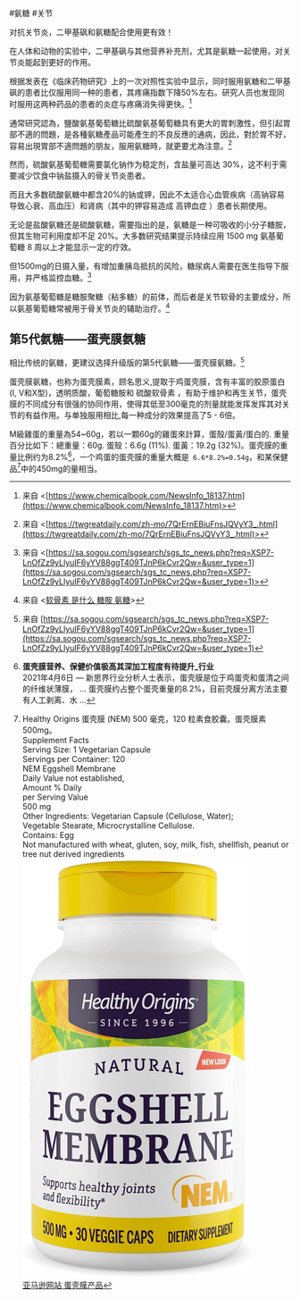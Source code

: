 #氨糖 #关节

对抗关节炎，二甲基砜和氨糖配合使用更有效！

在人体和动物的实验中，二甲基砜与其他营养补充剂，尤其是氨糖一起使用，对关节炎能起到更好的作用。

根据发表在《临床药物研究》上的一次对照性实验中显示，同时服用氨糖和二甲基砜的患者比仅服用同一种的患者，其疼痛指数下降50%左右。研究人员也发现同时服用这两种药品的患者的炎症与疼痛消失得更快。[^joint]

通常研究認為，鹽酸氨基葡萄糖比硫酸氨基葡萄糖具有更大的胃刺激性，但引起胃部不適的問題，是各種氨糖產品可能產生的不良反應的通病，因此，對於胃不好，容易出現胃部不適問題的朋友，服用氨糖時，就更要尤為注意。[^gluco]


然而，硫酸氨基葡萄糖需要氯化钠作为稳定剂，含盐量可高达 30%，这不利于需要减少饮食中钠盐摄入的骨关节炎患者。

而且大多数硫酸氨糖中都含20%的钠或钾，因此不太适合心血管疾病（高钠容易导致心衰、高血压）和肾病（其中的钾容易造成 高钾血症 ）患者长期使用。

无论是盐酸氨糖还是硫酸氨糖，需要指出的是，氨糖是一种可吸收的小分子糖胺，但其生物可利用度却不足 20%。大多数研究结果提示持续应用 1500 mg 氨基葡萄糖 8 周以上才能显示一定的疗效。

但1500mg的日摄入量，有增加重胰岛抵抗的风险，糖尿病人需要在医生指导下服用，并严格监控血糖。[^dosage]

因为氨基葡萄糖是糖胺聚糖（粘多糖）的前体，而后者是关节软骨的主要成分，所以氨基葡萄糖常被用于骨关节炎的辅助治疗。[^cartilage]
 
## 第5代氨糖——蛋壳膜氨糖  

相比传统的氨糖，更建议选择升级版的第5代氨糖——蛋壳膜氨糖。[^egg] 

蛋壳膜氨糖，也称为蛋壳膜素，顾名思义,提取于鸡蛋壳膜，含有丰富的胶原蛋白(I, V和X型)，透明质酸，葡萄糖胺和 硫酸软骨素 ，有助于维护和再生关节，蛋壳膜的不同成分有很强的协同作用，使得其低至300毫克的剂量就能发挥发挥其对关节的有益作用。与单独服用相比,每一种成分的效果提高了5 - 6倍。

M級雞蛋的重量為54~60g，若以一顆60g的雞蛋來計算，蛋殼/蛋黃/蛋白的. 重量百分比如下：總重量：60g. 蛋殼：6.6g (11%). 蛋黃：19.2g (32%)。蛋壳膜的重量比例约为8.2%[^percentofmem]，一个鸡蛋的蛋壳膜的重量大概是` 6.6*8.2%=0.54g`，和某保健品[^product1]中的450mg的量相当。

[^gluco]: 来自 <[https://twgreatdaily.com/zh-mo/7QrErnEBiuFnsJQVyY3_.html](https://twgreatdaily.com/zh-mo/7QrErnEBiuFnsJQVyY3_.html)>

[^joint]: 来自 <[https://www.chemicalbook.com/NewsInfo_18137.htm](https://www.chemicalbook.com/NewsInfo_18137.htm)>

[^dosage]: 来自 <[https://sa.sogou.com/sgsearch/sgs_tc_news.php?req=XSP7-LnOfZz9yLlyuIF6yYV88ggT409TJnP6kCvr2Qw=&user_type=1](https://sa.sogou.com/sgsearch/sgs_tc_news.php?req=XSP7-LnOfZz9yLlyuIF6yYV88ggT409TJnP6kCvr2Qw=&user_type=1)>

[^cartilage]: 来自 <[软骨素 是什么 糖胺 氨糖](https://www.google.com.hk/search?q=%E8%BD%AF%E9%AA%A8%E7%B4%A0+%E6%98%AF%E4%BB%80%E4%B9%88+%E7%B3%96%E8%83%BA+%E6%B0%A8%E7%B3%96&sxsrf=AOaemvKWhgIVFFdPAkLEcduECYls7ykidQ%3A1638934752268&ei=4CiwYafpD9v0hwPD0beIBQ&ved=0ahUKEwin2d_do9P0AhVb-mEKHcPoDVEQ4dUDCA4&uact=5&oq=%E8%BD%AF%E9%AA%A8%E7%B4%A0+%E6%98%AF%E4%BB%80%E4%B9%88+%E7%B3%96%E8%83%BA+%E6%B0%A8%E7%B3%96&gs_lcp=Cgdnd3Mtd2l6EAMyBQgAEM0COggIABCwAxDNAkoFCDwSATFKBAhBGAFKBAhGGABQ1ghYhBNgkxRoAXAAeACAAZQBiAGAApIBAzAuMpgBAKABAcgBBMABAQ&sclient=gws-wiz)>

[^egg]: 来自 [https://sa.sogou.com/sgsearch/sgs_tc_news.php?req=XSP7-LnOfZz9yLlyuIF6yYV88ggT409TJnP6kCvr2Qw=&user_type=1](https://sa.sogou.com/sgsearch/sgs_tc_news.php?req=XSP7-LnOfZz9yLlyuIF6yYV88ggT409TJnP6kCvr2Qw=&user_type=1)

[^product1]: Healthy Origins 蛋壳膜 (NEM) 500 毫克，120 粒素食胶囊。蛋壳膜素 500mg。 <br>Supplement Facts <br> Serving Size: 1 Vegetarian Capsule <br>Servings per Container: 120 <br>NEM Eggshell Membrane <br>Daily Value not established, <br>Amount % Daily <br>per Serving Value <br>500 mg <br>Other Ingredients: Vegetarian Capsule (Cellulose, Water); <br>Vegetable Stearate, Microcrystalline Cellulose. <br>Contains: Egg <br>Not manufactured with wheat, gluten, soy, milk, fish, shellfish, peanut or tree nut derived ingredients <br> ![](/images/Pasted%20image%2020211224091631-1.png) <br>[亚马逊网站 蛋壳膜产品](https://www.amazon.cn/dp/B00FS89FWI/ref=sr_1_1?__mk_zh_CN=%E4%BA%9A%E9%A9%AC%E9%80%8A%E7%BD%91%E7%AB%99&keywords=%E8%9B%8B%E5%A3%B3%E8%86%9C&qid=1639356579&sr=8-1&th=1 "https://www.amazon.cn/dp/B00FS89FWI/ref=sr_1_1?__mk_zh_CN=%E4%BA%9A%E9%A9%AC%E9%80%8A%E7%BD%91%E7%AB%99&keywords=%E8%9B%8B%E5%A3%B3%E8%86%9C&qid=1639356579&sr=8-1&th=1")

[^percentofmem]: **蛋壳膜营养、保健价值极高其深加工程度有待提升_行业** <br>2021年4月6日 — 新思界行业分析人士表示，蛋壳膜是位于鸡蛋壳和蛋清之间的纤维状薄膜， ... 蛋壳膜约占整个蛋壳重量的8.2%，目前壳膜分离方法主要有人工剥离、水 ...